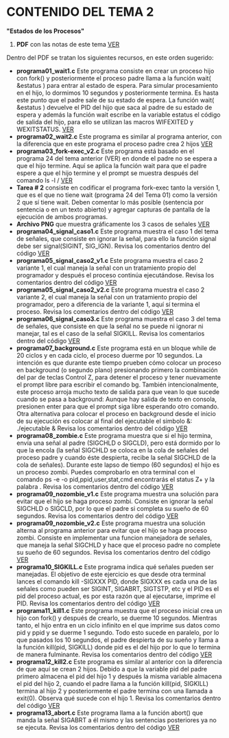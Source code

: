 # CONTENIDO DEL TEMA 2
**"Estados de los Procesos"**

1. **PDF** con las notas de este tema [VER](01_Estados_de_procesos.pdf)

Dentro del PDF se tratan los siguientes recursos, en este orden sugerido:

- **programa01_wait1.c** Este programa consiste en crear un proceso hijo con fork() y posteriormente el proceso padre llama a la función wait( &estatus ) para entrar al estado de espera. Para simular procesamiento en el hijo, lo dormimos 10 segundos y posteriormente termina. Es hasta este punto que el padre sale de su estado de espera. La función wait( &estatus ) devuelve el PID del hijo que saca al padre de su estado de espera y además la función wait escribe en la variable estatus el código de salida del hijo, para ello se utilizan las macros WIFEXITED y WEXITSTATUS. [VER](programa01_wait1.c)
- **programa02_wait2.c** Este programa es similar al programa anterior, con la diferencia que en este programa el proceso padre crea 2 hijos [VER](programa02_wait2.c)
- **programa03_fork-exec_v2.c** Este programa está basado en el programa 24 del tema anterior (VER) en donde el padre no se espera a que el hijo termine. Aquí se aplica la función wait para que el padre espere a que el hijo termine y el prompt se muestra después del comando ls -l / [VER](programa03_fork-exec_v2.c)
- **Tarea # 2** consiste en codificar el programa fork-exec tanto la versión 1, que es el que no tiene wait (programa 24 del Tema 01) como la versión 2 que sí tiene wait. Deben comentar lo más posible (sentencia por sentencia o en un texto abierto) y agregar capturas de pantalla de la ejecución de ambos programas.
- **Archivo PNG** que muestra gráficamente los 3 casos de señales [VER](senales.png)
- **programa04_signal_caso1.c** Este programa muestra el caso 1 del tema de señales, que consiste en ignorar la señal, para ello la función signal debe ser signal(SIGINT, SIG_IGN). Revisa los comentarios dentro del código [VER](programa04_signal_caso1.c)
- **programa05_signal_caso2_v1.c** Este programa muestra el caso 2 variante 1, el cual maneja la señal con un tratamiento propio del programador y después el proceso continúa ejecutándose. Revisa los comentarios dentro del código [VER](programa05_signal_caso2_v1.c)
- **programa05_signal_caso2_v2.c** Este programa muestra el caso 2 variante 2, el cual maneja la señal con un tratamiento propio del programador, pero a diferencia de la variante 1, aquí sí termina el proceso. Revisa los comentarios dentro del código [VER](programa05_signal_caso2_v2.c)
- **programa06_signal_caso3.c** Este programa muestra el caso 3 del tema de señales, que consiste en que la señal no se puede ni ignorar ni manejar, tal es el caso de la señal SIGKILL. Revisa los comentarios dentro del código [VER](programa06_signal_caso3.c)
- **programa07_background.c** Este programa está en un bloque while de 20 ciclos y en cada ciclo, el proceso duerme por 10 segundos. La intención es que durante este tiempo prueben cómo colocar un proceso en background (o segundo plano) presionando primero la combinación del par de teclas Control Z, para detener el proceso y tener nuevamente el prompt libre para escribir el comando bg. También intencionalmente, este proceso arroja mucho texto de salida para que vean lo que sucede cuando se pasa a background: Aunque hay salida de texto en consola, presionen enter para que el prompt siga libre esperando otro comando. Otra alternativa para colocar el proceso en background desde el inicio de su ejecución es colocar al final del ejecutable el simbolo &:
./ejecutable &
Revisa los comentarios dentro del código [VER](programa07_background.c)
- **programa08_zombie.c** Este programa muestra que si el hijo termina, envía una señal al padre (SIGCHLD o SIGCLD), pero está dormido por lo que la encola (la señal SIGCHLD se coloca en la cola de señales del proceso padre y cuando éste despierta, recibe la señal SIGCHLD de la cola de señales). Durante este lapso de tiempo (60 segundos) el hijo es un proceso zombi. Puedes comprobarlo en otra terminal con el comando ps -e -o pid,ppid,user,stat,cmd encontrarás el status Z+ y la palabra <defunct>. Revisa los comentarios dentro del código [VER](programa08_zombie.c)
- **programa09_nozombie_v1.c** Este programa muestra una solución para evitar que el hijo se haga proceso zombi. Consiste en ignorar la señal SIGCHLD o SIGCLD, por lo que el padre si completa su sueño de 60 segundos. Revisa los comentarios dentro del código [VER](programa09_nozombie_v1.c)
- **programa09_nozombie_v2.c** Este programa muestra una solución alterna al programa anterior para evitar que el hijo se haga proceso zombi. Consiste en implementar una funcion manejadora de señales, que maneja la señal SIGCHLD y hace que el proceso padre no complete su sueño de 60 segundos. Revisa los comentarios dentro del código [VER](programa09_nozombie_v2.c)
- **programa10_SIGKILL.c** Este programa indica qué señales pueden ser manejadas. El objetivo de este ejercicio es que desde otra terminal lances el comando kill -SIGXXX PID, donde SIGXXX es cada una de las señales como pueden ser SIGINT, SIGABRT, SIGTSTP, etc y el PID es el pid del proceso actual, es por esta razón que al ejecutarse, imprime el PID. Revisa los comentarios dentro del código [VER](programa10_SIGKILL.c)
- **programa11_kill1.c** Este programa muestra que el proceso inicial crea un hijo con fork() y después de crearlo, se duerme 10 segundos. Mientras tanto, el hijo entra en un ciclo infinito en el que imprime sus datos como pid y ppid y se duerme 1 segundo. Todo esto sucede en paralelo, por lo que pasados los 10 segundos, el padre despierta de su sueño y llama a la función kill(pid, SIGKILL) donde pid es el del hijo por lo que lo termina de manera fulminante. Revisa los comentarios dentro del código [VER](programa11_kill1.c)
- **programa12_kill2.c** Este programa es similar al anterior con la diferencia de que aquí se crean 2 hijos. Debido a que la variable pid del padre primero almacena el pid del hijo 1 y después la misma variable almacena el pid del hijo 2, cuando el padre llama a la función kill(pid, SIGKILL) termina al hijo 2 y posteriormente el padre termina con una llamada a exit(0). Observa qué sucede con el hijo 1. Revisa los comentarios dentro del código [VER](programa12_kill2.c)
- **programa13_abort.c** Este programa llama a la función abort() que manda la señal SIGABRT a él mismo y las sentencias posteriores ya no se ejecuta. Revisa los comentarios dentro del código [VER](programa13_abort.c)